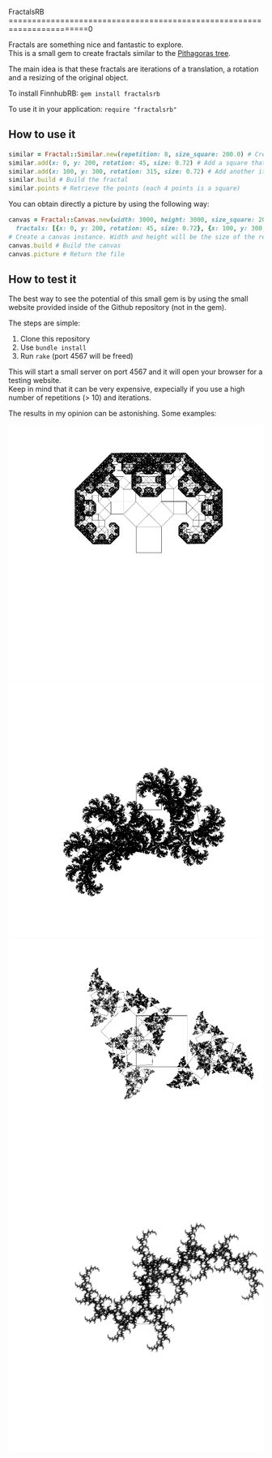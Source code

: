 FractalsRB
=======================================================================0

Fractals are something nice and fantastic to explore.  
This is a small gem to create fractals similar to the [Pithagoras tree](https://en.wikipedia.org/wiki/Pythagoras_tree_(fractal)).

The main idea is that these fractals are iterations of a translation, a rotation and a resizing of the original object.

To install FinnhubRB: `gem install fractalsrb`

To use it in your application: `require "fractalsrb"`

## How to use it

``` ruby
similar = Fractal::Similar.new(repetition: 8, size_square: 200.0) # Create an instance with 7 repetition and starting size_square of 100px
similar.add(x: 0, y: 200, rotation: 45, size: 0.72) # Add a square that reproduce itself by translating by 40px on the x-axis, by 50px on the y-axis, rotate of 45° and each iteration will be half bigger than the previous one
similar.add(x: 100, y: 300, rotation: 315, size: 0.72) # Add another iteration
similar.build # Build the fractal
similar.points # Retrieve the points (each 4 points is a square)
```

You can obtain directly a picture by using the following way:

``` ruby
canvas = Fractal::Canvas.new(width: 3000, height: 3000, size_square: 200.0, repetition: 7,
  fractals: [{x: 0, y: 200, rotation: 45, size: 0.72}, {x: 100, y: 300, rotation: 315, size: 0.72}])
# Create a canvas instance. Width and height will be the size of the resulted png in pixels
canvas.build # Build the canvas
canvas.picture # Return the file
```

## How to test it

The best way to see the potential of this small gem is by using the small website provided inside of the Github repository (not in the gem).

The steps are simple:

1. Clone this repository
2. Use ```bundle install```
3. Run ```rake``` (port 4567 will be freed)

This will start a small server on port 4567 and it will open your browser for a testing website.  
Keep in mind that it can be very expensive, expecially if you use a high number of repetitions (> 10) and iterations.

The results in my opinion can be astonishing. Some examples:

![4](picture/4.png)
![3](picture/3.png)
![2](picture/2.png)
![1](picture/1.png)

